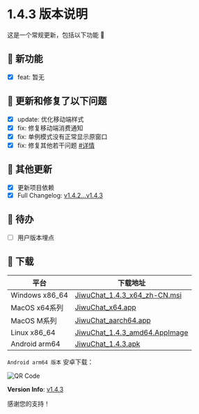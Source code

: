 # 1.4.3 版本说明

这是一个常规更新，包括以下功能 🧪

## 🔮 新功能

- [x] feat: 暂无

## 🔨 更新和修复了以下问题

- [x] update: 优化移动端样式
- [x] fix: 修复移动端消费通知
- [x] fix: 单例模式没有正常显示原窗口
- [x] fix: 修复其他若干问题 [#详情](https://github.com/KiWi233333/jiwu-mall-chat-tauri/compare/v1.4.2...v1.4.3)

## 🧿 其他更新

- [x] 更新项目依赖
- [x] Full Changelog: [v1.4.2...v1.4.3](https://github.com/KiWi233333/jiwu-mall-chat-tauri/compare/v1.4.2...v1.4.3)

## 📌 待办

- [ ] 用户版本埋点

## 🧪 下载

| 平台 | 下载地址 |
| --- | --- |
| Windows x86_64 | [JiwuChat_1.4.3_x64_zh-CN.msi](https://github.com/KiWi233333/jiwu-mall-chat-tauri/releases/download/v1.4.3/JiwuChat_1.4.3_x64_zh-CN.msi) |
| MacOS x64系列 | [JiwuChat_x64.app](https://github.com/KiWi233333/jiwu-mall-chat-tauri/releases/download/v1.4.3/JiwuChat_x64.app) |
| MacOS M系列 | [JiwuChat_aarch64.app](https://github.com/KiWi233333/jiwu-mall-chat-tauri/releases/download/v1.4.3/JiwuChat_aarch64.app) |
| Linux x86_64 | [JiwuChat_1.4.3_amd64.AppImage](https://github.com/KiWi233333/jiwu-mall-chat-tauri/releases/download/v1.4.3/JiwuChat_1.4.3_amd64.AppImage) |
| Android arm64 | [JiwuChat_1.4.3.apk](https://github.com/KiWi233333/jiwu-mall-chat-tauri/releases/download/v1.4.3/JiwuChat_1.4.3.apk) |

<!-- JiwuChat_1.4.3.apk -->
`Android arm64 版本`  安卓下载：

![QR Code](https://api.jiwu.kiwi2333.top/res/qrcode/stream?content=https://github.com/KiWi233333/jiwu-mall-chat-tauri/releases/download/v1.4.3/JiwuChat_1.4.3.apk&w=200&h=200)

**Version Info**: [v1.4.3](https://github.com/KiWi233333/jiwu-mall-chat-tauri/blob/main/.github/releasemd/v1.4.3.md)

感谢您的支持！
